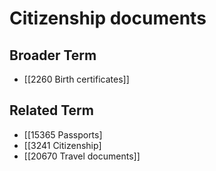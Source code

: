# Citizenship documents  

## Broader Term

- [[2260 Birth certificates]]  

## Related Term

- [[15365 Passports]
- [[3241 Citizenship]
- [[20670 Travel documents]]  

